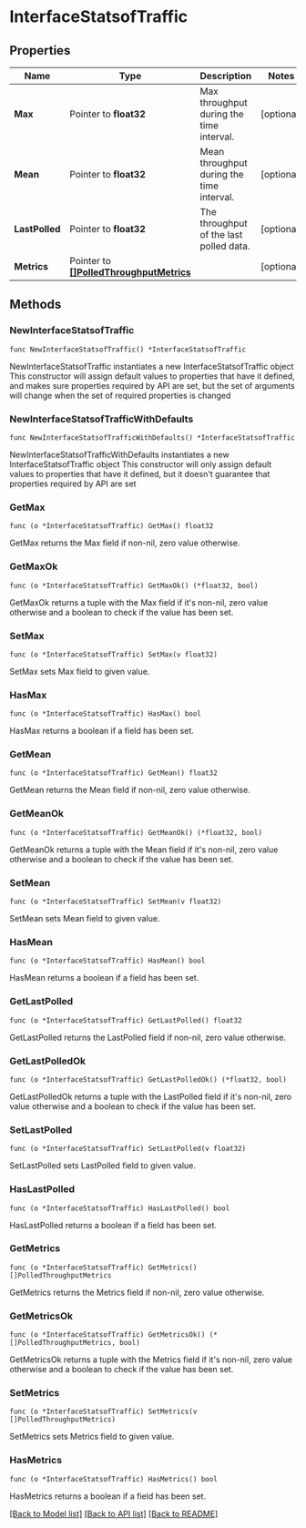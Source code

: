 # InterfaceStatsofTraffic

## Properties

Name | Type | Description | Notes
------------ | ------------- | ------------- | -------------
**Max** | Pointer to **float32** | Max throughput during the time interval. | [optional] 
**Mean** | Pointer to **float32** | Mean throughput during the time interval. | [optional] 
**LastPolled** | Pointer to **float32** | The throughput of the last polled data. | [optional] 
**Metrics** | Pointer to [**[]PolledThroughputMetrics**](PolledThroughputMetrics.md) |  | [optional] 

## Methods

### NewInterfaceStatsofTraffic

`func NewInterfaceStatsofTraffic() *InterfaceStatsofTraffic`

NewInterfaceStatsofTraffic instantiates a new InterfaceStatsofTraffic object
This constructor will assign default values to properties that have it defined,
and makes sure properties required by API are set, but the set of arguments
will change when the set of required properties is changed

### NewInterfaceStatsofTrafficWithDefaults

`func NewInterfaceStatsofTrafficWithDefaults() *InterfaceStatsofTraffic`

NewInterfaceStatsofTrafficWithDefaults instantiates a new InterfaceStatsofTraffic object
This constructor will only assign default values to properties that have it defined,
but it doesn't guarantee that properties required by API are set

### GetMax

`func (o *InterfaceStatsofTraffic) GetMax() float32`

GetMax returns the Max field if non-nil, zero value otherwise.

### GetMaxOk

`func (o *InterfaceStatsofTraffic) GetMaxOk() (*float32, bool)`

GetMaxOk returns a tuple with the Max field if it's non-nil, zero value otherwise
and a boolean to check if the value has been set.

### SetMax

`func (o *InterfaceStatsofTraffic) SetMax(v float32)`

SetMax sets Max field to given value.

### HasMax

`func (o *InterfaceStatsofTraffic) HasMax() bool`

HasMax returns a boolean if a field has been set.

### GetMean

`func (o *InterfaceStatsofTraffic) GetMean() float32`

GetMean returns the Mean field if non-nil, zero value otherwise.

### GetMeanOk

`func (o *InterfaceStatsofTraffic) GetMeanOk() (*float32, bool)`

GetMeanOk returns a tuple with the Mean field if it's non-nil, zero value otherwise
and a boolean to check if the value has been set.

### SetMean

`func (o *InterfaceStatsofTraffic) SetMean(v float32)`

SetMean sets Mean field to given value.

### HasMean

`func (o *InterfaceStatsofTraffic) HasMean() bool`

HasMean returns a boolean if a field has been set.

### GetLastPolled

`func (o *InterfaceStatsofTraffic) GetLastPolled() float32`

GetLastPolled returns the LastPolled field if non-nil, zero value otherwise.

### GetLastPolledOk

`func (o *InterfaceStatsofTraffic) GetLastPolledOk() (*float32, bool)`

GetLastPolledOk returns a tuple with the LastPolled field if it's non-nil, zero value otherwise
and a boolean to check if the value has been set.

### SetLastPolled

`func (o *InterfaceStatsofTraffic) SetLastPolled(v float32)`

SetLastPolled sets LastPolled field to given value.

### HasLastPolled

`func (o *InterfaceStatsofTraffic) HasLastPolled() bool`

HasLastPolled returns a boolean if a field has been set.

### GetMetrics

`func (o *InterfaceStatsofTraffic) GetMetrics() []PolledThroughputMetrics`

GetMetrics returns the Metrics field if non-nil, zero value otherwise.

### GetMetricsOk

`func (o *InterfaceStatsofTraffic) GetMetricsOk() (*[]PolledThroughputMetrics, bool)`

GetMetricsOk returns a tuple with the Metrics field if it's non-nil, zero value otherwise
and a boolean to check if the value has been set.

### SetMetrics

`func (o *InterfaceStatsofTraffic) SetMetrics(v []PolledThroughputMetrics)`

SetMetrics sets Metrics field to given value.

### HasMetrics

`func (o *InterfaceStatsofTraffic) HasMetrics() bool`

HasMetrics returns a boolean if a field has been set.


[[Back to Model list]](../README.md#documentation-for-models) [[Back to API list]](../README.md#documentation-for-api-endpoints) [[Back to README]](../README.md)


